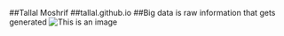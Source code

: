 ##Tallal Moshrif
##tallal.github.io
##Big data is raw information that gets generated
![This is an image](https://image.petmd.com/files/styles/978x550/public/2022-10/french-bulldog.jpeg?w=2048&q=75)
